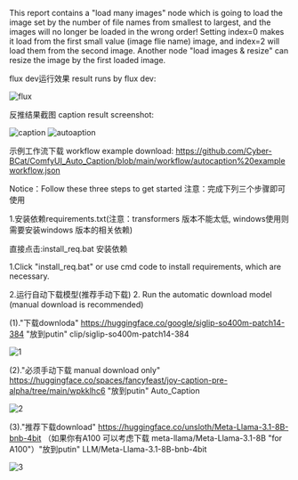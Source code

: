 This report contains a "load many images" node which is going to load the image set by the number of file names from smallest to largest, and the images will no longer be loaded in the wrong order! Setting index=0 makes it load from the first small value (image flie name) image, and index=2 will load them from the second image.
Another node "load images & resize" can resize the image by the first loaded image.

flux dev运行效果 result runs by flux dev:

![flux](https://github.com/Cyber-BCat/ComfyUI_Auto_Caption/blob/main/workflow/show%20flux%20example.png)

反推结果截图 caption result screenshot:

![caption](https://github.com/Cyber-BCat/ComfyUI_Auto_Caption/blob/main/workflow/caption.jpg) ![autoaption](https://github.com/Cyber-BCat/ComfyUI_Auto_Caption/blob/main/workflow/Tag%20result.png)

示例工作流下载 workflow example download:   https://github.com/Cyber-BCat/ComfyUI_Auto_Caption/blob/main/workflow/autocaption%20exampleworkflow.json

   
Notice：Follow these three steps to get started
注意：完成下列三个步骤即可使用

1.安装依赖requirements.txt(注意：transformers 版本不能太低, windows使用则需要安装windows 版本的相关依赖)

   直接点击:install_req.bat 安装依赖
   
1.Click "install_req.bat" or use cmd code to install requirements, which are necessary. 

2.运行自动下载模型(推荐手动下载)
2. Run the automatic download model (manual download is recommended)
   

  (1)."下载downloda"  https://huggingface.co/google/siglip-so400m-patch14-384 "放到putin" clip/siglip-so400m-patch14-384
  

![1](workflow/path-1.png)



  (2)."必须手动下载 manual download only"  https://huggingface.co/spaces/fancyfeast/joy-caption-pre-alpha/tree/main/wpkklhc6  "放到putin" Auto_Caption 
  

 ![2](workflow/path-autocaption.png)

 
   
  (3)."推荐下载download"  https://huggingface.co/unsloth/Meta-Llama-3.1-8B-bnb-4bit  （如果你有A100 可以考虑下载 meta-llama/Meta-Llama-3.1-8B "for A100"）"放到putin"  LLM/Meta-Llama-3.1-8B-bnb-4bit
  
  
![3](workflow/path-llm.png)










